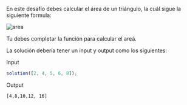 En este desafío debes calcular el área de un triángulo, la cuál sigue la siguiente formula:

![area](https://www.voovers.com/wp-content/uploads/2020/05/triangle-area-1-e1629484688356.jpg)

Tu debes completar la función para calcular el areá.

La solución debería tener un input y output como los siguientes:

Input

```js
solution([2, 4, 5, 6, 8]);
```

Output

```sh
[4,8,10,12, 16]
```
